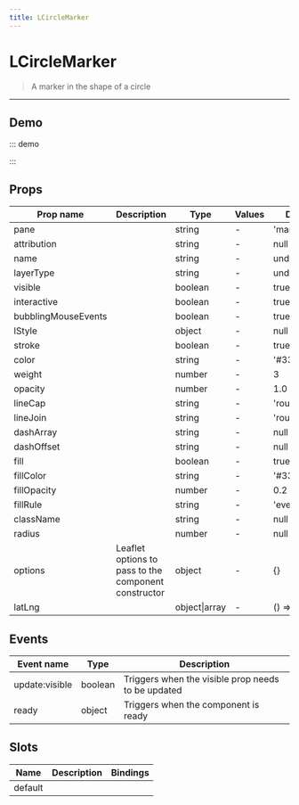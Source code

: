 ```yaml
---
title: LCircleMarker
---
```


# LCircleMarker

> A marker in the shape of a circle

---

## Demo

::: demo
<template>
<l-map style="height: 350px" :zoom="zoom" :center="center">
<l-tile-layer :url="url" :attribution="attribution"></l-tile-layer>
<l-circle-marker
      :lat-lng="circle.center"
      :radius="circle.radius"
      :color="circle.color"
    />
</l-map>
</template>

<script>
import {LMap, LTileLayer, LCircleMarker} from 'vue2-leaflet';

export default {
  components: {
    LMap,
    LTileLayer,
    LCircleMarker
  },
  data () {
    return {
      url: 'https://{s}.tile.openstreetmap.org/{z}/{x}/{y}.png',
      attribution:
        '&copy; <a target="_blank" href="http://osm.org/copyright">OpenStreetMap</a> contributors',
      zoom: 8,
      center: [47.313220, -1.319482],
      circle: {
        center: [47.413220, -1.0482],
        radius: 6,
        color: 'red'
      },
    };
  }
}
</script>

:::

## Props

| Prop name           | Description                                          | Type          | Values | Default      |
| ------------------- | ---------------------------------------------------- | ------------- | ------ | ------------ |
| pane                |                                                      | string        | -      | 'markerPane' |
| attribution         |                                                      | string        | -      | null         |
| name                |                                                      | string        | -      | undefined    |
| layerType           |                                                      | string        | -      | undefined    |
| visible             |                                                      | boolean       | -      | true         |
| interactive         |                                                      | boolean       | -      | true         |
| bubblingMouseEvents |                                                      | boolean       | -      | true         |
| lStyle              |                                                      | object        | -      | null         |
| stroke              |                                                      | boolean       | -      | true         |
| color               |                                                      | string        | -      | '#3388ff'    |
| weight              |                                                      | number        | -      | 3            |
| opacity             |                                                      | number        | -      | 1.0          |
| lineCap             |                                                      | string        | -      | 'round'      |
| lineJoin            |                                                      | string        | -      | 'round'      |
| dashArray           |                                                      | string        | -      | null         |
| dashOffset          |                                                      | string        | -      | null         |
| fill                |                                                      | boolean       | -      | true         |
| fillColor           |                                                      | string        | -      | '#3388ff'    |
| fillOpacity         |                                                      | number        | -      | 0.2          |
| fillRule            |                                                      | string        | -      | 'evenodd'    |
| className           |                                                      | string        | -      | null         |
| radius              |                                                      | number        | -      | null         |
| options             | Leaflet options to pass to the component constructor | object        | -      | {}           |
| latLng              |                                                      | object\|array | -      | () => [0, 0] |

## Events

| Event name     | Type    | Description                                        |
| -------------- | ------- | -------------------------------------------------- |
| update:visible | boolean | Triggers when the visible prop needs to be updated |
| ready          | object  | Triggers when the component is ready               |

## Slots

| Name    | Description | Bindings |
| ------- | ----------- | -------- |
| default |             |          |
